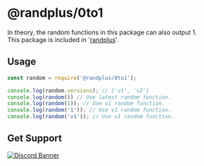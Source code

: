 # @randplus/0to1
In theory, the random functions in this package can also output 1.<br>
This package is included in '[randplus](https://www.npmjs.com/package/randplus)'.

## Usage
```js
const random = require('@randplus/0to1');

console.log(random.versions); // ['v1', 'v2']
console.log(random()) // Use latest random function.
console.log(random(1)); // Use v1 random function.
console.log(random('1')); // Use v1 random function.
console.log(random('v1')); // Use v1 random function.
```

## Get Support
<a href="https://discord.gg/yKW8wWKCnS"><img src="https://discordapp.com/api/guilds/1005287561582878800/widget.png?style=banner4" alt="Discord Banner"/></a>